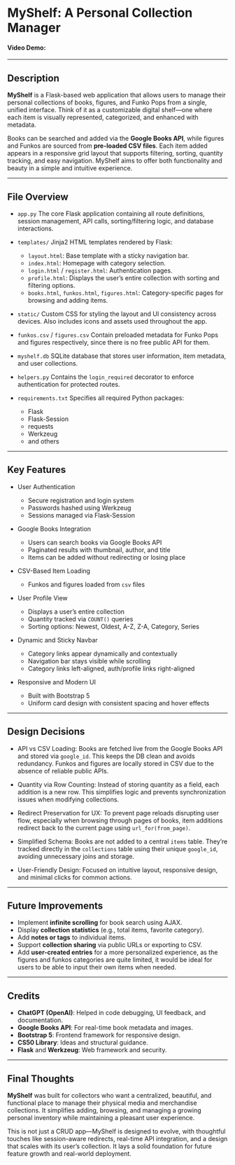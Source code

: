 # MyShelf: A Personal Collection Manager

#### Video Demo:

---

## Description

**MyShelf** is a Flask-based web application that allows users to manage their personal collections of books, figures, and Funko Pops from a single, unified interface. Think of it as a customizable digital shelf—one where each item is visually represented, categorized, and enhanced with metadata.

Books can be searched and added via the **Google Books API**, while figures and Funkos are sourced from **pre-loaded CSV files**. Each item added appears in a responsive grid layout that supports filtering, sorting, quantity tracking, and easy navigation. MyShelf aims to offer both functionality and beauty in a simple and intuitive experience.

---

## File Overview

* `app.py`
  The core Flask application containing all route definitions, session management, API calls, sorting/filtering logic, and database interactions.

* `templates/`
  Jinja2 HTML templates rendered by Flask:

  * `layout.html`: Base template with a sticky navigation bar.
  * `index.html`: Homepage with category selection.
  * `login.html` / `register.html`: Authentication pages.
  * `profile.html`: Displays the user’s entire collection with sorting and filtering options.
  * `books.html`, `funkos.html`, `figures.html`: Category-specific pages for browsing and adding items.

* `static/`
  Custom CSS for styling the layout and UI consistency across devices. Also includes icons and assets used throughout the app.

* `funkos.csv` / `figures.csv`
  Contain preloaded metadata for Funko Pops and figures respectively, since there is no free public API for them.

* `myshelf.db`
  SQLite database that stores user information, item metadata, and user collections.

* `helpers.py`
  Contains the `login_required` decorator to enforce authentication for protected routes.

* `requirements.txt`
  Specifies all required Python packages:

  * Flask
  * Flask-Session
  * requests
  * Werkzeug
  * and others

---

## Key Features

* User Authentication

  * Secure registration and login system
  * Passwords hashed using Werkzeug
  * Sessions managed via Flask-Session

* Google Books Integration

  * Users can search books via Google Books API
  * Paginated results with thumbnail, author, and title
  * Items can be added without redirecting or losing place

* CSV-Based Item Loading

  * Funkos and figures loaded from `csv` files

* User Profile View

  * Displays a user’s entire collection
  * Quantity tracked via `COUNT()` queries
  * Sorting options: Newest, Oldest, A-Z, Z-A, Category, Series

* Dynamic and Sticky Navbar

  * Category links appear dynamically and contextually
  * Navigation bar stays visible while scrolling
  * Category links left-aligned, auth/profile links right-aligned

* Responsive and Modern UI

  * Built with Bootstrap 5
  * Uniform card design with consistent spacing and hover effects

---

## Design Decisions

* API vs CSV Loading:
  Books are fetched live from the Google Books API and stored via `google_id`. This keeps the DB clean and avoids redundancy. Funkos and figures are locally stored in CSV due to the absence of reliable public APIs.

* Quantity via Row Counting:
  Instead of storing quantity as a field, each addition is a new row. This simplifies logic and prevents synchronization issues when modifying collections.

* Redirect Preservation for UX:
  To prevent page reloads disrupting user flow, especially when browsing through pages of books, item additions redirect back to the current page using `url_for(from_page)`.

* Simplified Schema:
  Books are not added to a central `items` table. They’re tracked directly in the `collections` table using their unique `google_id`, avoiding unnecessary joins and storage.

* User-Friendly Design:
  Focused on intuitive layout, responsive design, and minimal clicks for common actions.

---

## Future Improvements

* Implement **infinite scrolling** for book search using AJAX.
* Display **collection statistics** (e.g., total items, favorite category).
* Add **notes or tags** to individual items.
* Support **collection sharing** via public URLs or exporting to CSV.
* Add **user-created entries** for a more personalized experience, as the figures and funkos categories are quite limited, it would be ideal for users to be able to input their own items when needed.

---

## Credits

* **ChatGPT (OpenAI)**: Helped in code debugging, UI feedback, and documentation.
* **Google Books API**: For real-time book metadata and images.
* **Bootstrap 5**: Frontend framework for responsive design.
* **CS50 Library**: Ideas and structural guidance.
* **Flask** and **Werkzeug**: Web framework and security.

---

## Final Thoughts

**MyShelf** was built for collectors who want a centralized, beautiful, and functional place to manage their physical media and merchandise collections. It simplifies adding, browsing, and managing a growing personal inventory while maintaining a pleasant user experience.

This is not just a CRUD app—MyShelf is designed to evolve, with thoughtful touches like session-aware redirects, real-time API integration, and a design that scales with its user’s collection. It lays a solid foundation for future feature growth and real-world deployment.
